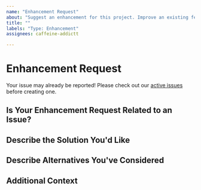 ```yaml
---
name: "Enhancement Request"
about: "Suggest an enhancement for this project. Improve an existing feature"
title: ""
labels: "Type: Enhancement"
assignees: caffeine-addictt

---
```


# Enhancement Request
Your issue may already be reported!
Please check out our [active issues](https://github.com/caffeine-addictt/FastAPI-ToDoApp/issues) before creating one.

## Is Your Enhancement Request Related to an Issue?
<!--
If yes, provide a clear and concise description of what the problem is
E.g.:
  Issue #
  I'm always frustrated when...
-->

## Describe the Solution You'd Like
<!--
A clear and concise description of what you'd like
-->

## Describe Alternatives You've Considered
<!--
A clear and concise description of other alternatives you have considered
-->

## Additional Context
<!--
Any other extra context or information
-->